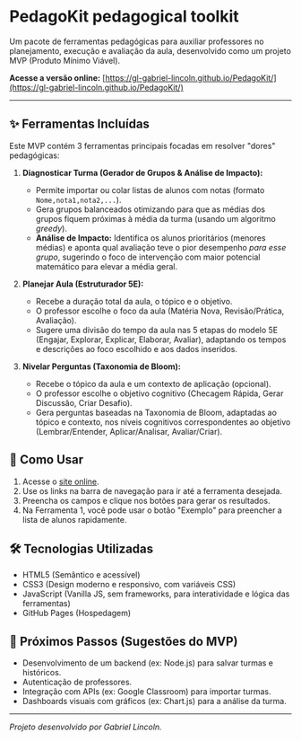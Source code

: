 # PedagoKit  pedagogical toolkit

Um pacote de ferramentas pedagógicas para auxiliar professores no planejamento, execução e avaliação da aula, desenvolvido como um projeto MVP (Produto Mínimo Viável).

**Acesse a versão online:** [https://gl-gabriel-lincoln.github.io/PedagoKit/](https://gl-gabriel-lincoln.github.io/PedagoKit/)

---

## ✨ Ferramentas Incluídas

Este MVP contém 3 ferramentas principais focadas em resolver "dores" pedagógicas:

1.  **Diagnosticar Turma (Gerador de Grupos & Análise de Impacto):**
    * Permite importar ou colar listas de alunos com notas (formato `Nome,nota1,nota2,...`).
    * Gera grupos balanceados otimizando para que as médias dos grupos fiquem próximas à média da turma (usando um algoritmo *greedy*).
    * **Análise de Impacto:** Identifica os alunos prioritários (menores médias) e aponta qual avaliação teve o pior desempenho *para esse grupo*, sugerindo o foco de intervenção com maior potencial matemático para elevar a média geral.

2.  **Planejar Aula (Estruturador 5E):**
    * Recebe a duração total da aula, o tópico e o objetivo.
    * O professor escolhe o foco da aula (Matéria Nova, Revisão/Prática, Avaliação).
    * Sugere uma divisão do tempo da aula nas 5 etapas do modelo 5E (Engajar, Explorar, Explicar, Elaborar, Avaliar), adaptando os tempos e descrições ao foco escolhido e aos dados inseridos.

3.  **Nivelar Perguntas (Taxonomia de Bloom):**
    * Recebe o tópico da aula e um contexto de aplicação (opcional).
    * O professor escolhe o objetivo cognitivo (Checagem Rápida, Gerar Discussão, Criar Desafio).
    * Gera perguntas baseadas na Taxonomia de Bloom, adaptadas ao tópico e contexto, nos níveis cognitivos correspondentes ao objetivo (Lembrar/Entender, Aplicar/Analisar, Avaliar/Criar).

## 🚀 Como Usar

1.  Acesse o [site online](https://gl-gabriel-lincoln.github.io/PedagoKit/).
2.  Use os links na barra de navegação para ir até a ferramenta desejada.
3.  Preencha os campos e clique nos botões para gerar os resultados.
4.  Na Ferramenta 1, você pode usar o botão "Exemplo" para preencher a lista de alunos rapidamente.

## 🛠️ Tecnologias Utilizadas

* HTML5 (Semântico e acessível)
* CSS3 (Design moderno e responsivo, com variáveis CSS)
* JavaScript (Vanilla JS, sem frameworks, para interatividade e lógica das ferramentas)
* GitHub Pages (Hospedagem)

## 🔮 Próximos Passos (Sugestões do MVP)

* Desenvolvimento de um backend (ex: Node.js) para salvar turmas e históricos.
* Autenticação de professores.
* Integração com APIs (ex: Google Classroom) para importar turmas.
* Dashboards visuais com gráficos (ex: Chart.js) para a análise da turma.

---

*Projeto desenvolvido por Gabriel Lincoln.*